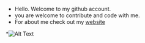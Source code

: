 * Hello. Welcome to my github account.
* you are welcome to contribute and code with me. 
* For about me check out my [website](https://lordofwizard.github.io)

*![Alt Text](https://github-readme-stats.vercel.app/api?username=lordofwizard&theme=dark&show_icons=true)
